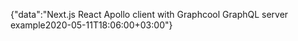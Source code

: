 {"data":"Next.js React Apollo client with Graphcool GraphQL server example2020-05-11T18:06:00+03:00"}
